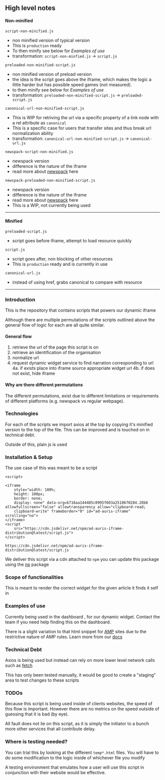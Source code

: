 ## High level notes

#### Non-minified

`script-non-minified.js`
- non minified version of typical version 
- This is `production` ready
- To then minify see below for *Examples of use*
- transformation: `script-non-minfied.js` -> `script.js`

`preloaded-non-minified-script.js`
- non minified version of preload version
- the idea is the script goes above the iframe, which makes the logic a little harder 
but has possible speed games (not measured). 
- to then minify see below for *Examples of use*
- transformation: `preloaded-non-minified-script.js` -> `preloaded-script.js`

`canonical-url-non-minified-script.js`
- This is WIP for retriving the url via a specific property of a link node with a rel attribute as `canonical`
- This is a specific case for users that transfer sites and thus break url normalization ability
- transformation: `canonical-url-non-minified-script.js` -> `canonical-url.js`

`newspack-script-non-minified.js`
- newspack version
- difference is the nature of the iframe
- read more about [newspack](https://newspack.pub/) here


`newspack-preloaded-non-minified-script.js`
- newspack version
- difference is the nature of the iframe
- read more about [newspack](https://newspack.pub/) here
- This is a WIP, not currently being used

----------

#### Minified

`preloaded-script.js`
- script goes before iframe, attempt to load resource quickly

`script.js`
- script goes after, non blocking of other resources 
- This is `production` ready and is currently in use

`canonical-url.js`
- instead of using href, grabs canonical to compare with resource

----------

### Introduction 

This is the repository that contains scripts that powers our dynamic iframe 

Although there are multiple permutations of the scripts outlined above the general
flow of logic for each are all quite similar. 

#### General flow

1. retrieve the url of the page this script is on 
2. retrieve an identification of the organisation 
3. normalize url 
4. request dynamic widget service to find narration corresponding to url
    4a. if exists place into iframe source appropriate widget url
    4b. if does not exist, hide iframe


#### Why are there different permutations
The different permutations, exist due to different limitations or requirements
of different platforms (e.g. newspack vs regular webpage).

### Technologies
For each of the scripts we import axios at the top by copying it's minified version
to the top of the file.
This can be improved and is touched on in technical debt.

Outside of this, plain js is used

### Installation & Setup

The use case of this was meant to be a script 
```
<script>

<iframe 
    style="width: 100%;
    height: 100px;
    border: none;
    display: none" data-org=b716aa144485c0995f603a2510670284.28b6 allowfullscreen="false" allowtransparency allow="clipboard-read;
    clipboard-write" frameborder="0" id="ad-auris-iframe" scrolling="no">
</iframe>
<script 
    src="https://cdn.jsdelivr.net/npm/ad-auris-iframe-distribution@latest/script.js">
</script>
```

`https://cdn.jsdelivr.net/npm/ad-auris-iframe-distribution@latest/script.js`

We deliver this script via a cdn attached to `npm`
you can update this package using the [np](https://www.npmjs.com/package/np) package

### Scope of functionalities
This is meant to render the correct widget for the given article it finds it self in

### Examples of use
Currently being used in the dashboard , for our dynamic widget. Contact the team 
if you need help finding this on the dashboard.

There is a slight variation to that html snippet for [AMP](https://amp.dev/) sites due
to the restrictive nature of AMP rules. Learn more from our [docs](https://adauris.atlassian.net/wiki/spaces/AA/pages/147914762/Dynamic+widget+distribution+in+AMP.)

### Technical Debt
Axios is being used but instead can rely on more lower level network calls such as
[fetch](https://developer.mozilla.org/en-US/docs/Web/API/Fetch_API)

This has only been tested manually, it would be good to create a "staging" area to test changes to 
these scripts

### TODOs

Because this script is being used inside of clients websites, the speed of this flow is important.
However there are no metrics on the speed outside of guessing that it is bad (by eye). 

All fault does not lie on this script, as it is simply the initiator to a bunch more other services
that all contribute delay.

### Where is testing needed?
You can trial this by looking at the different `temp*.html` files.
You will have to do some modification to the logic inside of whichever file you modify 

A testing environment that emulates how a user will use this script in conjunction with 
their website would be effective.
